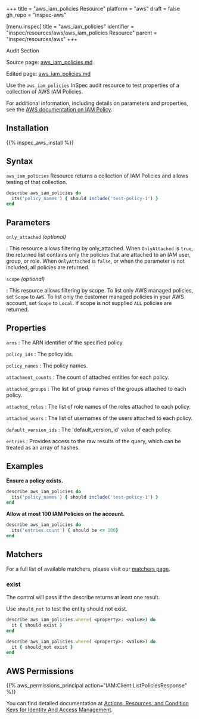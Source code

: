 +++
title = "aws_iam_policies Resource"
platform = "aws"
draft = false
gh_repo = "inspec-aws"

[menu.inspec]
title = "aws_iam_policies"
identifier = "inspec/resources/aws/aws_iam_policies Resource"
parent = "inspec/resources/aws"
+++

<div class="admonition-note">
<p class="admonition-note-title">Audit Section</p>
<div class="admonition-note-text">
<p>Source page: <a href="https://github.com/inspec/inspec-aws/blob/main/docs/resources/aws_iam_policies.md">aws_iam_policies.md</a></p>
<p>Edited page: <a href="https://github.com/ianmadd/inspec-aws/blob/im/hugo/docs-chef-io/content/inspec/resources/aws_iam_policies.md">aws_iam_policies.md</a></p>
</div>
</div>



Use the `aws_iam_policies` InSpec audit resource to test properties of a collection of AWS IAM Policies.

For additional information, including details on parameters and properties, see the [AWS documentation on IAM Policy](https://docs.aws.amazon.com/IAM/latest/UserGuide/access_policies.html).

## Installation

{{% inspec_aws_install %}}

## Syntax

`aws_iam_policies` Resource returns a collection of IAM Policies and allows testing of that collection.

```ruby
describe aws_iam_policies do
  its('policy_names') { should include('test-policy-1') }
end
```

## Parameters

`only_attached` _(optional)_

: This resource allows filtering by only_attached.
  When `OnlyAttached` is `true`, the returned list contains only the policies that are attached to an IAM user, group, or role. When `OnlyAttached` is `false`, or when the parameter is not included, all policies are returned.


`scope` _(optional)_

: This resource allows filtering by scope.
  To list only AWS managed policies, set `Scope` to `AWS`. To list only the customer managed policies in your AWS account, set `Scope` to `Local`. If scope is not supplied `ALL` policies are returned.

## Properties

`arns`
: The ARN identifier of the specified policy.

`policy_ids`
: The policy ids.

`policy_names`
: The policy names.

`attachment_counts`
: The count of attached entities for each policy.

`attached_groups`
: The list of group names of the groups attached to each policy.

`attached_roles`
: The list of role names of the roles attached to each policy.

`attached_users`
: The list of usernames of the users attached to each policy.

`default_version_ids`
: The 'default_version_id' value of each policy.

`entries`
: Provides access to the raw results of the query, which can be treated as an array of hashes.

## Examples

**Ensure a policy exists.**

```ruby
describe aws_iam_policies do
  its('policy_names') { should include('test-policy-1') }
end
```

**Allow at most 100 IAM Policies on the account.**

```ruby
describe aws_iam_policies do
  its('entries.count') { should be <= 100}
end
```

## Matchers

For a full list of available matchers, please visit our [matchers page](https://www.inspec.io/docs/reference/matchers/).

### exist

The control will pass if the describe returns at least one result.

Use `should_not` to test the entity should not exist.

```ruby
describe aws_iam_policies.where( <property>: <value>) do
  it { should exist }
end
```

```ruby
describe aws_iam_policies.where( <property>: <value>) do
  it { should_not exist }
end
```

## AWS Permissions

{{% aws_permissions_principal action="IAM:Client:ListPoliciesResponse" %}}

You can find detailed documentation at [Actions, Resources, and Condition Keys for Identity And Access Management](https://docs.aws.amazon.com/IAM/latest/UserGuide/list_identityandaccessmanagement.html).
